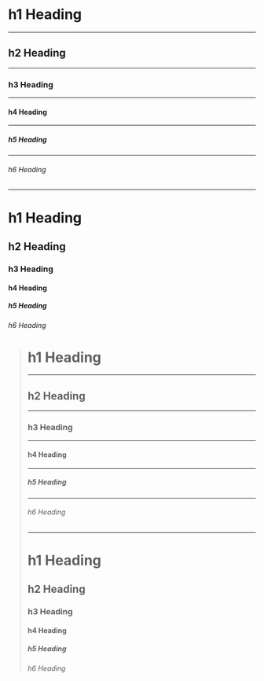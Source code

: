 # h1 Heading

---

## h2 Heading

---

### h3 Heading

---

#### h4 Heading

---

##### h5 Heading

---

###### h6 Heading

---

# h1 Heading
## h2 Heading
### h3 Heading
#### h4 Heading
##### h5 Heading
###### h6 Heading


> # h1 Heading
> 
> ---
> 
> ## h2 Heading
> 
> ---
> 
> ### h3 Heading
> 
> ---
> 
> #### h4 Heading
> 
> ---
> 
> ##### h5 Heading
> 
> ---
> 
> ###### h6 Heading
> 
> ---
> 
> # h1 Heading
> ## h2 Heading
> ### h3 Heading
> #### h4 Heading
> ##### h5 Heading
> ###### h6 Heading
